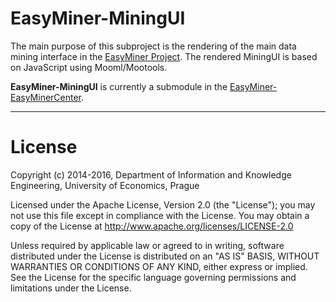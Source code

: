 # EasyMiner-MiningUI

The main purpose of this subproject is the rendering of the main data mining interface in the [EasyMiner Project](http://easyminer.eu). 
The rendered MiningUI is based on JavaScript using Mooml/Mootools. 

**EasyMiner-MiningUI** is currently a submodule in the [EasyMiner-EasyMinerCenter](https://github.com/KIZI/EasyMiner-EasyMinerCenter). 

---
# License

   Copyright (c) 2014-2016, Department of Information and Knowledge Engineering, University of Economics, Prague

   Licensed under the Apache License, Version 2.0 (the "License");
   you may not use this file except in compliance with the License.
   You may obtain a copy of the License at http://www.apache.org/licenses/LICENSE-2.0

   Unless required by applicable law or agreed to in writing, software
   distributed under the License is distributed on an "AS IS" BASIS,
   WITHOUT WARRANTIES OR CONDITIONS OF ANY KIND, either express or implied.
   See the License for the specific language governing permissions and
limitations under the License.
